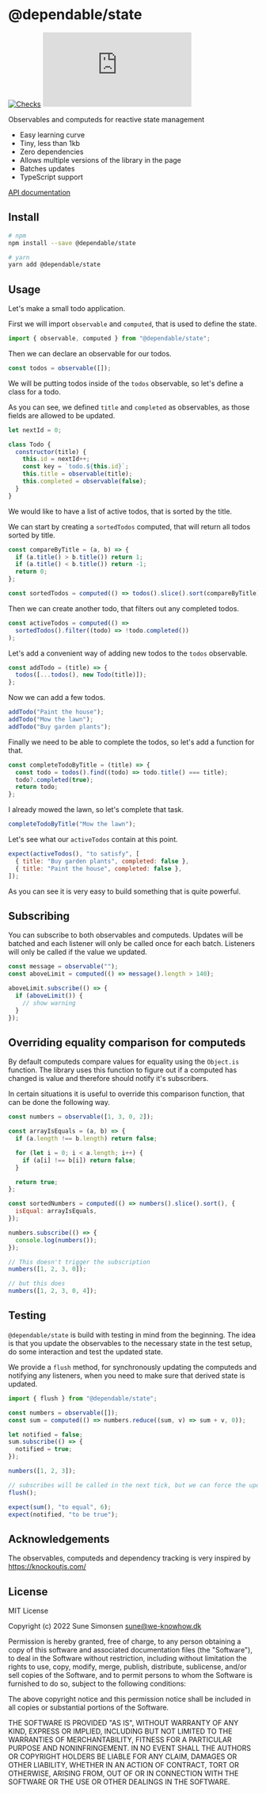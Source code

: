 # @dependable/state

[![Checks](https://github.com/sunesimonsen/dependable-state/workflows/CI/badge.svg)](https://github.com/sunesimonsen/dependable-state/actions?query=workflow%3ACI+branch%3Amain)
[![Bundle Size](https://img.badgesize.io/https:/unpkg.com/@dependable/state/dist/dependable-state.esm.min.js?label=gzip&compression=gzip)](https://unpkg.com/@dependable/state/dist/dependable-state.esm.min.js)

Observables and computeds for reactive state management

- Easy learning curve
- Tiny, less than 1kb
- Zero dependencies
- Allows multiple versions of the library in the page
- Batches updates
- TypeScript support

[API documentation](https://dependable-state-api.surge.sh/modules/state.html)

## Install

```sh
# npm
npm install --save @dependable/state

# yarn
yarn add @dependable/state
```

## Usage

Let's make a small todo application.

First we will import `observable` and `computed`, that is used to define the state.

```js
import { observable, computed } from "@dependable/state";
```

Then we can declare an observable for our todos.

```js
const todos = observable([]);
```

We will be putting todos inside of the `todos` observable, so let's define a class for a todo.

As you can see, we defined `title` and `completed` as observables, as those fields are allowed to be updated.

```js
let nextId = 0;

class Todo {
  constructor(title) {
    this.id = nextId++;
    const key = `todo.${this.id}`;
    this.title = observable(title);
    this.completed = observable(false);
  }
}
```

We would like to have a list of active todos, that is sorted by the title.

We can start by creating a `sortedTodos` computed, that will return all todos sorted by title.

```js
const compareByTitle = (a, b) => {
  if (a.title() > b.title()) return 1;
  if (a.title() < b.title()) return -1;
  return 0;
};

const sortedTodos = computed(() => todos().slice().sort(compareByTitle));
```

Then we can create another todo, that filters out any completed todos.

```js
const activeTodos = computed(() =>
  sortedTodos().filter((todo) => !todo.completed())
);
```

Let's add a convenient way of adding new todos to the `todos` observable.

```js
const addTodo = (title) => {
  todos([...todos(), new Todo(title)]);
};
```

Now we can add a few todos.

```js
addTodo("Paint the house");
addTodo("Mow the lawn");
addTodo("Buy garden plants");
```

Finally we need to be able to complete the todos, so let's add a function for that.

```js
const completeTodoByTitle = (title) => {
  const todo = todos().find((todo) => todo.title() === title);
  todo?.completed(true);
  return todo;
};
```

I already mowed the lawn, so let's complete that task.

```js
completeTodoByTitle("Mow the lawn");
```

Let's see what our `activeTodos` contain at this point.

```js
expect(activeTodos(), "to satisfy", [
  { title: "Buy garden plants", completed: false },
  { title: "Paint the house", completed: false },
]);
```

As you can see it is very easy to build something that is quite powerful.

## Subscribing

You can subscribe to both observables and computeds. Updates will be batched and each listener will only be called once for each batch. Listeners will only be called if the value we updated.

```js
const message = observable("");
const aboveLimit = computed(() => message().length > 140);

aboveLimit.subscribe(() => {
  if (aboveLimit()) {
    // show warning
  }
});
```

## Overriding equality comparison for computeds

By default computeds compare values for equality using the `Object.is` function. The library uses this function to figure out if a computed has changed is value and therefore should notify it's subscribers.

In certain situations it is useful to override this comparison function, that can be done the following way.

```js
const numbers = observable([1, 3, 0, 2]);

const arrayIsEquals = (a, b) => {
  if (a.length !== b.length) return false;

  for (let i = 0; i < a.length; i++) {
    if (a[i] !== b[i]) return false;
  }

  return true;
};

const sortedNumbers = computed(() => numbers().slice().sort(), {
  isEqual: arrayIsEquals,
});

numbers.subscribe(() => {
  console.log(numbers());
});

// This doesn't trigger the subscription
numbers([1, 2, 3, 0]);

// but this does
numbers([1, 2, 3, 0, 4]);
```

## Testing

`@dependable/state` is build with testing in mind from the beginning. The idea
is that you update the observables to the necessary state in the test setup, do
some interaction and test the updated state.

We provide a `flush` method, for synchronously updating the computeds and
notifying any listeners, when you need to make sure that derived state is
updated.

```js
import { flush } from "@dependable/state";

const numbers = observable([]);
const sum = computed(() => numbers.reduce((sum, v) => sum + v, 0));

let notified = false;
sum.subscribe(() => {
  notified = true;
});

numbers([1, 2, 3]);

// subscribes will be called in the next tick, but we can force the update through
flush();

expect(sum(), "to equal", 6);
expect(notified, "to be true");
```

## Acknowledgements

The observables, computeds and dependency tracking is very inspired by https://knockoutjs.com/

## License

MIT License

Copyright (c) 2022 Sune Simonsen sune@we-knowhow.dk

Permission is hereby granted, free of charge, to any person obtaining a copy
of this software and associated documentation files (the "Software"), to deal
in the Software without restriction, including without limitation the rights
to use, copy, modify, merge, publish, distribute, sublicense, and/or sell
copies of the Software, and to permit persons to whom the Software is
furnished to do so, subject to the following conditions:

The above copyright notice and this permission notice shall be included in all
copies or substantial portions of the Software.

THE SOFTWARE IS PROVIDED "AS IS", WITHOUT WARRANTY OF ANY KIND, EXPRESS OR
IMPLIED, INCLUDING BUT NOT LIMITED TO THE WARRANTIES OF MERCHANTABILITY,
FITNESS FOR A PARTICULAR PURPOSE AND NONINFRINGEMENT. IN NO EVENT SHALL THE
AUTHORS OR COPYRIGHT HOLDERS BE LIABLE FOR ANY CLAIM, DAMAGES OR OTHER
LIABILITY, WHETHER IN AN ACTION OF CONTRACT, TORT OR OTHERWISE, ARISING FROM,
OUT OF OR IN CONNECTION WITH THE SOFTWARE OR THE USE OR OTHER DEALINGS IN THE
SOFTWARE.
